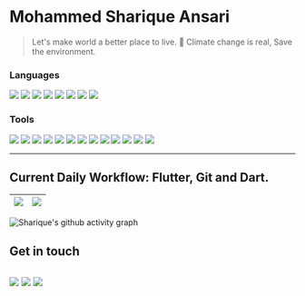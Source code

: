 

# Mohammed Sharique Ansari


> Let's make world a better place to live.
> 🌱 Climate change is real, Save the environment.


### Languages

![](https://img.shields.io/badge/-Java-E95420?style=for-the-badge&logo=Java&logoColor=white)
![](https://img.shields.io/badge/-Dart-0175C1?style=for-the-badge&logo=Dart&logoColor=white)
![](https://img.shields.io/badge/-MySQL-4479A1?style=for-the-badge&logo=Mysql&logoColor=white)
![](https://img.shields.io/badge/-C-79B9CC?style=for-the-badge&logo=C&logoColor=white)
![](https://img.shields.io/badge/-Groovy-3776AB?style=for-the-badge&logo=Apache%20Groovy&logoColor=white)
![](https://img.shields.io/badge/-C++-00599C?style=for-the-badge&logo=c%2B%2B&logoColor=white)
![](https://img.shields.io/badge/-Python-3776AB?style=for-the-badge&logo=Python&logoColor=white)
![](https://img.shields.io/badge/-JavaScript-F7DF1E?style=for-the-badge&logo=JavaScript&logoColor=white)

### Tools
![](https://img.shields.io/badge/-Flutter-02569B?style=flat-square&logo=Flutter&logoColor=white)
![](https://img.shields.io/badge/-Git-F05032?style=flat-square&logo=Git&logoColor=white)
![](https://img.shields.io/badge/-Android-3DDC84?style=flat-square&logo=Android&logoColor=white)
![](https://img.shields.io/badge/-VSCode-24A4EB?style=flat-square&logo=Visual%20Studio%20Code&logoColor=fff)
![](https://img.shields.io/badge/-Android%20Studio-3DDC84?style=flat-square&logo=Android%20Studio&logoColor=white)
![](https://img.shields.io/badge/-Intellij%20IDEA-000000?style=flat-square&logo=Intellij%20IDEA&logoColor=white)
![](https://img.shields.io/badge/-Windows%20Terminal-4D4D4D?style=flat-square&logo=Windows%20Terminal&logoColor=white)
![](https://img.shields.io/badge/-Jira-0052CC?style=flat-square&logo=Jira&logoColor=white)
![](https://img.shields.io/badge/-Postman-FF6C37?style=flat-square&logo=Postman&logoColor=white)
![](https://img.shields.io/badge/-Linux-FCC624?style=flat-square&logo=Linux&logoColor=white)
![](https://img.shields.io/badge/-Illustrator-FF9A00?style=flat-square&logo=AdobeIllustrator&logoColor=white)
![](https://img.shields.io/badge/-Photoshop-31A8FF?style=flat-square&logo=AdobePhotoshop&logoColor=white)
![](https://img.shields.io/badge/-XD-FF61F6?style=flat-square&logo=AdobeXd&logoColor=white)

---

## Current Daily Workflow: Flutter, Git and Dart.

| <img src="https://github-readme-stats.vercel.app/api?username=iamSRQansari&show_icons=true&count_private=true"> | <img src="https://github-readme-streak-stats.herokuapp.com/?user=iamSRQansari&ring=5094F0&currStreakLabel=5094F0"/> |
|:------------:|:------------:|

![Sharique's github activity graph](https://activity-graph.herokuapp.com/graph?username=iamSRQansari&bg_color=ffffff&color=5094f0&line=5094f0&point=000000&area=true&area_color=5094f0&hide_border=true)


## Get in touch
<!-- 
[![](https://img.shields.io/badge/-@saquibansari0101-181717?style=flat-square&logo=Github&logoColor=white)](https://github.com/saquibansari0101) -->
[![](https://img.shields.io/badge/-@iamsrqansari-0A66C2?style=flat-square&logo=Linkedin&logoColor=white)](https://www.linkedin.com/in/mohammed-sharique-a-b6b527a1/)
[![](https://img.shields.io/badge/-@iamsrqansari-0078D4?style=flat-square&logo=Microsoft%20Outlook&logoColor=white)](mailto:ansari.sharique.75@outlook.com)
[![](https://img.shields.io/badge/-@iamsrqansari-F58025?style=flat-square&logo=Stack%20Overflow&logoColor=white)](https://stackoverflow.com/users/11758940/iamsrqansari)
---
